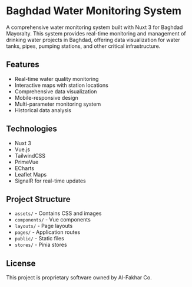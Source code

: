 # Baghdad Water Monitoring System

A comprehensive water monitoring system built with Nuxt 3 for Baghdad Mayoralty. This system provides real-time monitoring and management of drinking water projects in Baghdad, offering data visualization for water tanks, pipes, pumping stations, and other critical infrastructure.

## Features

- Real-time water quality monitoring
- Interactive maps with station locations
- Comprehensive data visualization
- Mobile-responsive design
- Multi-parameter monitoring system
- Historical data analysis

## Technologies

- Nuxt 3
- Vue.js
- TailwindCSS
- PrimeVue
- ECharts
- Leaflet Maps
- SignalR for real-time updates

## Project Structure

- `assets/` - Contains CSS and images
- `components/` - Vue components
- `layouts/` - Page layouts
- `pages/` - Application routes
- `public/` - Static files
- `stores/` - Pinia stores

## License

This project is proprietary software owned by Al-Fakhar Co.